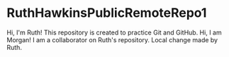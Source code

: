 # RuthHawkinsPublicRemoteRepo1

Hi, I'm Ruth! This repository is created to practice Git and GitHub. 
Hi, I am Morgan! I am a collaborator on Ruth's repository. 
Local change made by Ruth.

